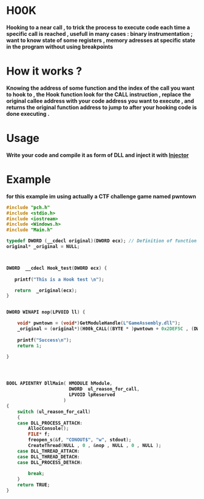 # H00K
<b> Hooking to a near call , to trick the process to execute  code each time a specific call is reached , usefull in many cases : binary instrumentation ; want to know state of some registers , memory adresses at specific state in the program without using breakpoints  <b/>
  
  
# How it works ? 

Knowing the address of some function and the index of the call you want to hook to , the Hook function look for the CALL instruction , replace the original callee address with your code address you want to execute , and returns the original function address to jump to after your hooking code is done executing . 

# Usage 

Write your code and compile it as form of DLL and inject it with <a href="https://github.com/HadiMed/Dll_injector"> Injector </a> 

# Example
for this example im using actually a CTF challenge game named pwntown <br/> 
```c++
#include "pch.h"
#include <stdio.h>
#include <iostream>
#include <Windows.h>
#include "Main.h"

typedef DWORD (__cdecl original)(DWORD ecx); // Definition of function that we will Hook 
original* _original = NULL; 



DWORD  __cdecl Hook_test(DWORD ecx) {
    
   printf("This is a Hook test \n");

   return  _original(ecx);
}


DWORD WINAPI nop(LPVOID ll) {

    void* pwntown = (void*)GetModuleHandle(L"GameAssembly.dll");
    _original = (original*)(H00k_CALL((BYTE * )pwntown + 0x2DEF5C , (DWORD)Hook_test , 1) | 0x00007FFD00000000/* H00k_CALL returns pointer 32bit size we need to make it adequate with x64*/) ; 
     
    printf("Success\n"); 
    return 1; 

}




BOOL APIENTRY DllMain( HMODULE hModule,
                       DWORD  ul_reason_for_call,
                       LPVOID lpReserved
                     )
{
    switch (ul_reason_for_call)
    {
    case DLL_PROCESS_ATTACH:
        AllocConsole(); 
        FILE* f;
        freopen_s(&f, "CONOUT$", "w", stdout);
        CreateThread(NULL , 0 , &nop , NULL , 0 , NULL ); 
    case DLL_THREAD_ATTACH:
    case DLL_THREAD_DETACH:
    case DLL_PROCESS_DETACH:
     
        break; 
    }
    return TRUE;
}
```
